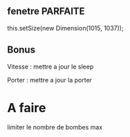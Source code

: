 ## fenetre PARFAITE

this.setSize(new Dimension(1015, 1037));

## Bonus

Vitesse : mettre a jour le sleep

Porter : mettre a jour la porter

# A faire

limiter le nombre de bombes max